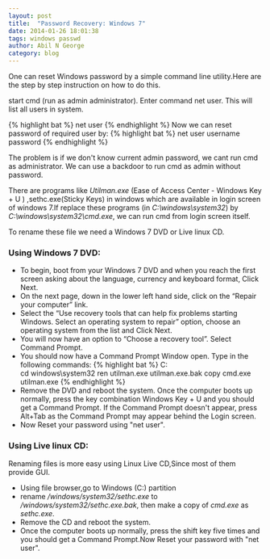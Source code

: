 ```yaml
---
layout: post
title:  "Password Recovery: Windows 7"
date: 2014-01-26 18:01:38
tags: windows passwd
author: Abil N George 
category: blog
---
```


One can reset Windows password by a simple command line utility.Here are the step by step instruction on how to do this.

start cmd (run as admin administrator).
Enter command net user. This will list all users in system.

{% highlight bat %}
net user
{% endhighlight %}
Now we can reset password of required user by:
{% highlight bat %}
net user username password
{% endhighlight %}

The problem is if we don't know current admin password, we cant run cmd as administrator. We can use a backdoor to run cmd as admin without password.

There are  programs like _Utilman.exe_ (Ease of Access Center - Windows Key + U ) ,sethc.exe(Sticky Keys) in windows which are available in login screen of windows 7.If replace these programs (in _C:\windows\system32_\) by _C:\windows\system32\cmd.exe_, we can run cmd from login screen itself.

To rename these file we need a  Windows 7 DVD or Live linux CD.

### Using Windows 7 DVD:

* To begin, boot from your Windows 7 DVD and when you reach the first screen asking about the language, currency and keyboard format, Click Next.
* On the next page, down in the lower left hand side, click on the “Repair your computer” link.
* Select the “Use recovery tools that can help fix problems starting Windows. Select an operating system to repair” option, choose an operating system from the list and Click Next.
* You will now have an option to “Choose a recovery tool”. Select Command Prompt.
* You should now have a Command Prompt Window open. Type in the following commands:
{% highlight bat %}
C:\
cd windows\system32
ren utilman.exe utilman.exe.bak
copy cmd.exe utilman.exe
{% endhighlight %}
* Remove the DVD and reboot the system. Once the computer boots up normally, press the key combination Windows Key + U and you should get a Command Prompt. If the Command Prompt doesn't appear, press Alt+Tab as the Command Prompt may appear behind the Login screen.
* Now Reset your password using "net user".

### Using Live linux CD:

Renaming files is more easy using Linux Live CD,Since most of them provide GUI.

* Using file browser,go to Windows (C:\) partition 
* rename _/windows/system32/sethc.exe_ to   _/windows/system32/sethc.exe.bak_, then make a copy of _cmd.exe_ as  _sethc.exe_.
* Remove the CD and reboot the system. 
* Once the computer boots up normally, press the shift key  five times and you should get a Command Prompt.Now Reset your password with "net user".
